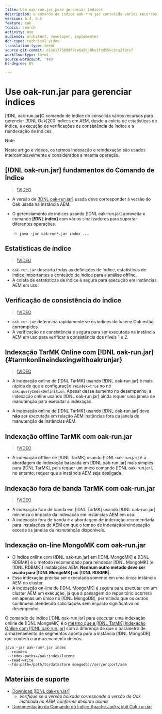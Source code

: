 ```yaml
---
title: Use oak-run.jar para gerenciar índices
description: o comando de índice oak-run.jar consolida vários recursos para gerenciar índices Oak em AEM, desde a coleta de estatísticas de índice, a execução de verificações de consistência de índice e a reindexação de índices.
version: 6.4, 6.5
feature: oak
topics: search
activity: use
audience: architect, developer, implementer
doc-type: technical video
translation-type: tm+mt
source-git-commit: e19e177589df7ce6a56c0be3f9d590cbca2f8ce7
workflow-type: tm+mt
source-wordcount: '449'
ht-degree: 0%

---
```



# Use oak-run.jar para gerenciar índices

[!DNL oak-run.jar]O comando de índice do consolida vários recursos para gerenciar  [!DNL Oak]200 índices em AEM, desde a coleta de estatísticas de índice, a execução de verificações de consistência de índice e a reindexação de índices.

>[!NOTE]
>
>Neste artigo e vídeos, os termos indexação e reindexação são usados intercambiavelmente e considerados a mesma operação.

## [!DNL oak-run.jar] fundamentos do Comando de Índice

>[!VIDEO](https://video.tv.adobe.com/v/21475/?quality=9&learn=on)

* A versão de [[!DNL oak-run.jar]](https://repository.apache.org/service/local/artifact/maven/redirect?r=releases&amp;g=org.apache.jackrabbit&amp;a=oak-run&amp;v=1.8.0) usada deve corresponder à versão do Oak usada na instância AEM.
* O gerenciamento de índices usando [!DNL oak-run.jar] aproveita o comando **[!DNL index]** com vários sinalizadores para suportar diferentes operações.

   * `java -jar oak-run*.jar index ...`

## Estatísticas de índice

>[!VIDEO](https://video.tv.adobe.com/v/21477/?quality=12&learn=on)

* `oak-run.jar` descarta todas as definições de índice, estatísticas de índice importantes e conteúdo de índice para a análise offline.
* A coleta de estatísticas de índice é segura para execução em instâncias AEM em uso.

## Verificação de consistência do índice

>[!VIDEO](https://video.tv.adobe.com/v/21476/?quality=12&learn=on)

* `oak-run.jar` determina rapidamente se os índices do lucene Oak estão corrompidos.
* A verificação de consistência é segura para ser executada na instância AEM em uso para verificar a consistência dos níveis 1 e 2.

## Indexação TarMK Online com [!DNL oak-run.jar] {#tarmkonlineindexingwithoakrunjar}

>[!VIDEO](https://video.tv.adobe.com/v/21479/?quality=12&learn=on)

* A indexação online de [!DNL TarMK] usando [!DNL oak-run.jar] é mais rápida do que a configuração `reindex=true` no nó `oak:queryIndexDefinition`. Apesar desse aumento no desempenho, a indexação online usando [!DNL oak-run.jar] ainda requer uma janela de manutenção para executar a indexação.

* A indexação online de [!DNL TarMK] usando [!DNL oak-run.jar] deve **não** ser executada em relação AEM instâncias fora da janela de manutenção de instâncias AEM.

## Indexação offline TarMK com oak-run.jar

>[!VIDEO](https://video.tv.adobe.com/v/21478/?quality=12&learn=on)

* A indexação offline de [!DNL TarMK] usando [!DNL oak-run.jar] é a abordagem de indexação baseada em [!DNL oak-run.jar] mais simples para [!DNL TarMK], pois requer um único comando [!DNL oak-run.jar], no entanto, requer que a instância AEM seja desligada.

## Indexação fora de banda TarMK com oak-run.jar

>[!VIDEO](https://video.tv.adobe.com/v/21480/?quality=12&learn=on)

* A indexação fora de banda em [!DNL TarMK] usando [!DNL oak-run.jar] minimiza o impacto da indexação em instâncias AEM em uso.
* A indexação fora de banda é a abordagem de indexação recomendada para instalações de AEM em que o tempo de indexação/reindexação excede as janelas de manutenção disponíveis.

## Indexação on-line MongoMK com oak-run.jar

* O índice online com [!DNL oak-run.jar] em [!DNL MongoMK] e [!DNL RDBMK] é o método recomendado para reindexar [!DNL MongoMK] (e [!DNL RDBMK]) instalações AEM. **Nenhum outro método deve ser usado para  [!DNL MongoMK] ou  [!DNL RDBMK].**
* Essa indexação precisa ser executada somente em uma única instância AEM no cluster.
* A indexação on-line de [!DNL MongoMK] é segura para executar em um cluster AEM em execução, já que a passagem do repositório ocorrerá em apenas um único nó [!DNL MongoDB], permitindo que os outros continuem atendendo solicitações sem impacto significativo no desempenho.

O comando de índice [!DNL oak-run.jar] para executar uma indexação online de [!DNL MongoMK] é o [mesmo que a [!DNL TarMK] indexação Online com [!DNL oak-run.jar]](#tarmkonlineindexingwithoakrunjar) com a diferença de que o parâmetro de armazenamento de segmentos aponta para a instância [!DNL MongoDB] que contém o armazenamento de nós.

```
java -jar oak-run*.jar index
 --reindex
 --index-paths=/oak:index/lucene
 --read-write
 --fds-path=/path/to/datastore mongodb://server:port/aem
```

## Materiais de suporte

* [Download [!DNL oak-run.jar]](https://repository.apache.org/#nexus-search;gav~org.apache.jackrabbit~oak-run~~~~kw,versionexpand)
   * *Verifique se a versão baixada corresponde à versão do Oak instalada no AEM, conforme descrito acima*
* [Documentação do Comando do Índice Apache Jackrabbit Oak-run.jar](https://jackrabbit.apache.org/oak/docs/query/oak-run-indexing.html)
